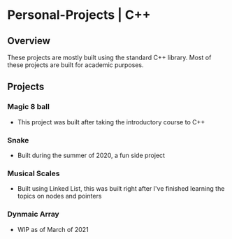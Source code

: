 # Personal-Projects | C++

## Overview
These projects are mostly built using the standard C++ library. 
Most of these projects are built for academic purposes.

## Projects
### Magic 8 ball 
* This project was built after taking the introductory course to C++

### Snake
* Built during the summer of 2020, a fun side project

### Musical Scales
* Built using Linked List, this was built right after I've finished learning the topics on nodes and pointers

### Dynmaic Array
* WIP as of March of 2021
